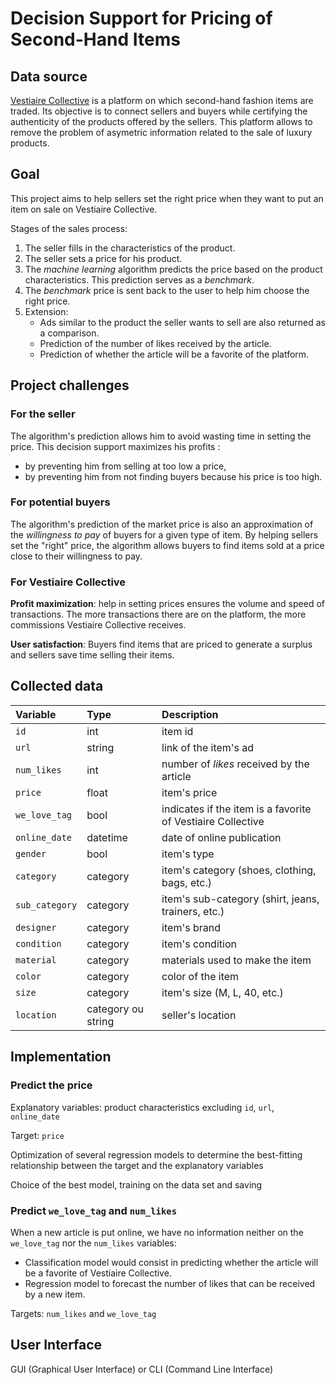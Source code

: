 # Decision Support for Pricing of Second-Hand Items


## Data source


[Vestiaire Collective](https://fr.vestiairecollective.com/) is a platform on which second-hand fashion items are traded. Its objective is to connect sellers and buyers while certifying the authenticity of the products offered by the sellers. This platform allows to remove the problem of asymetric information related to the sale of luxury products.


## Goal 

This project aims to help sellers set the right price when they want to put an item on sale on Vestiaire Collective. 

Stages of the sales process:

1. The seller fills in the characteristics of the product.
2. The seller sets a price for his product.
3. The *machine learning* algorithm predicts the price based on the product characteristics. This prediction serves as a *benchmark*.
4. The *benchmark* price is sent back to the user to help him choose the right price. 
5. Extension: 
    - Ads similar to the product the seller wants to sell are also returned as a comparison.
    - Prediction of the number of likes received by the article. 
    - Prediction of whether the article will be a favorite of the platform. 


## Project challenges


### For the seller 

The algorithm's prediction allows him to avoid wasting time in setting the price. This decision support maximizes his profits :
- by preventing him from selling at too low a price, 
- by preventing him from not finding buyers because his price is too high.


### For potential buyers

The algorithm's prediction of the market price is also an approximation of the *willingness to pay* of buyers for a given type of item. By helping sellers set the "right" price, the algorithm allows buyers to find items sold at a price close to their willingness to pay.

### For Vestiaire Collective 

**Profit maximization**: help in setting prices ensures the volume and speed of transactions. The more transactions there are on the platform, the more commissions Vestiaire Collective receives.

**User satisfaction**: Buyers find items that are priced to generate a surplus and sellers save time selling their items.


## Collected data  


| Variable   |      Type      | Description    |
|:---------- |:------------- |:------------- |
| `id`         |  int        | item id               | 
| `url`        |   string    | link of the item's ad             | 
| `num_likes`   | int  | number of *likes* received by the article               | 
| `price` | float | item's price |
| `we_love_tag` | bool | indicates if the item is a favorite of Vestiaire Collective |
| `online_date` | datetime | date of online publication | 
| `gender` | bool | item's type | 
| `category` | category | item's category (shoes, clothing, bags, etc.) | 
|  `sub_category` | category | item's sub-category (shirt, jeans, trainers, etc.) | 
| `designer` | category | item's brand | 
| `condition` | category | item's condition |
| `material` | category | materials used to make the item | 
| `color` | category | color of the item | 
| `size` | category | item's size (M, L, 40, etc.) | 
| `location` | category ou string | seller's location | 


## Implementation 

### Predict the price

Explanatory variables: product characteristics excluding `id`, `url`, `online_date`

Target: `price`

Optimization of several regression models to determine the best-fitting relationship between the target and the explanatory variables

Choice of the best model, training on the data set and saving

### Predict `we_love_tag` and `num_likes`

When a new article is put online, we have no information neither on the `we_love_tag` nor the `num_likes` variables: 

- Classification model would consist in predicting whether the article will be a favorite of Vestiaire Collective.
- Regression model to forecast the number of likes that can be received by a new item. 

Targets: `num_likes` and `we_love_tag` 

## User Interface

GUI (Graphical User Interface) or CLI (Command Line Interface)



